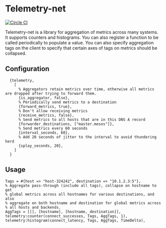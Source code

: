 # Telemetry-net
[![Circle CI](https://circleci.com/gh/dcos/telemetry-net.svg?style=svg&circle-token=940320d718fd6d3a67f7f27172ec5b561d0df7ce)](https://circleci.com/gh/dcos/telemetry-net)

Telemetry-net is a library for aggregation of metrics across many systems.  It supports counters and histograms.  You can also register a function to be called periodically to populate a value.  You can also specify aggregation tags on the client to specify that certain axes of tags on metrics should be collapsed.

## Configuration
```
  {telemetry,
    [
      % Aggregators retain metrics over time, otherwise all metrics are dropped after trying to forward them.
      {is_aggregator, false},
      % Periodically send metrics to a destination
      {forward_metrics, true},
      % Don't allow receiving metrics
      {receive_metrics, false},
      % Send metrics to all hosts that are in this DNS A record
      {forwarder_destinations, ["master.mesos"]},
      % Send metrics every 60 seconds
      {interval_seconds, 60},
      % Add 20 seconds of jitter to the interval to avoid thundering herd
      {splay_seconds, 20},
    ]
  }
```
## Usage
```
Tags = #{host => "host-324242", destination => "10.1.2.3:5"},
% Aggregate pass-through (include all tags), collapse on hostname to get
% global metrics across all hostnames for various destinations, and also
% aggregate on both hostname and destination for global metrics across
% all hosts and backends.
AggTags = [[], [hostname], [hostname, destination]],
telemetry:counter(connect_successes, Tags, AggTags, 1),
telemetry:histogram(connect_latency, Tags, AggTags, TimeDelta),
```
